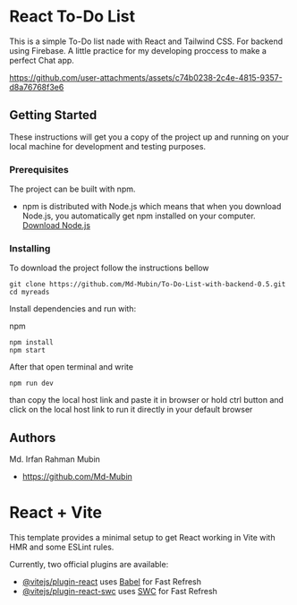 # React To-Do List

This is a simple To-Do list nade with React and Tailwind CSS. 
For backend using Firebase.
A little practice for my developing proccess to make a perfect Chat app.


https://github.com/user-attachments/assets/c74b0238-2c4e-4815-9357-d8a76768f3e6

## Getting Started

These instructions will get you a copy of the project up and running on your local machine for development and testing 
purposes. 

### Prerequisites

The project can be built with npm. 

* npm is distributed with Node.js which means that when you download Node.js, 
you automatically get npm installed on your computer. [Download Node.js](https://nodejs.org/en/download/)

### Installing

To download the project follow the instructions bellow

```
git clone https://github.com/Md-Mubin/To-Do-List-with-backend-0.5.git
cd myreads
```

Install dependencies and run with:
 
npm
```
npm install
npm start
```

After that open terminal and write

```
npm run dev
```
than copy the local host link and paste it in browser 
or
hold ctrl button and click on the local host link to run it directly in your default browser

## Authors
Md. Irfan Rahman Mubin
* https://github.com/Md-Mubin
  
# React + Vite

This template provides a minimal setup to get React working in Vite with HMR and some ESLint rules.

Currently, two official plugins are available:

- [@vitejs/plugin-react](https://github.com/vitejs/vite-plugin-react/blob/main/packages/plugin-react/README.md) uses [Babel](https://babeljs.io/) for Fast Refresh
- [@vitejs/plugin-react-swc](https://github.com/vitejs/vite-plugin-react-swc) uses [SWC](https://swc.rs/) for Fast Refresh
